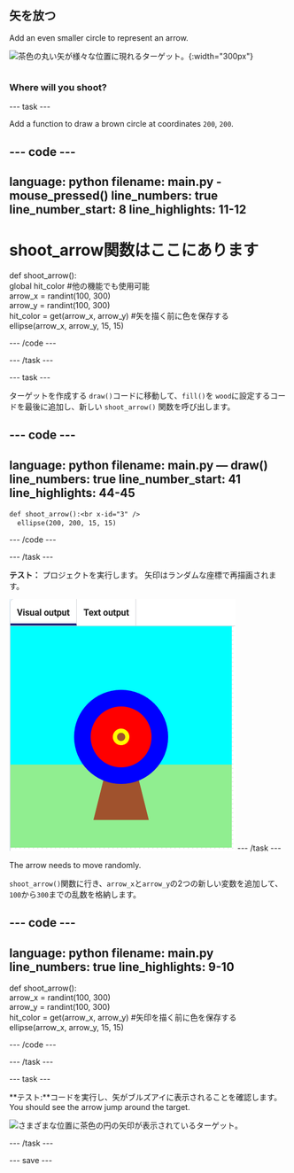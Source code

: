 ## 矢を放つ

<div style="display: flex; flex-wrap: wrap">
<div style="flex-basis: 200px; flex-grow: 1; margin-right: 15px;">
Add an even smaller circle to represent an arrow.
</div>
<div>

![茶色の丸い矢が様々な位置に現れるターゲット。](images/fire_arrow.gif){:width="300px"}

</div>
</div>

### Where will you shoot?

--- task ---

Add a function to draw a brown circle at coordinates `200`, `200`.

--- code ---
---
language: python filename: main.py - mouse_pressed() line_numbers: true line_number_start: 8
line_highlights: 11-12
---
# shoot_arrow関数はここにあります
def shoot_arrow():    
global hit_color #他の機能でも使用可能     
arrow_x = randint(100, 300)     
arrow_y = randint(100, 300)     
hit_color = get(arrow_x, arrow_y) #矢を描く前に色を保存する     
ellipse(arrow_x, arrow_y, 15, 15)

--- /code ---

--- /task ---

--- task ---

ターゲットを作成する `draw()`コードに移動して、`fill()`を `wood`に設定するコードを最後に追加し、新しい `shoot_arrow()` 関数を呼び出します。

--- code ---
---
language: python filename: main.py — draw() line_numbers: true line_number_start: 41
line_highlights: 44-45
---

    def shoot_arrow():<br x-id="3" />
      ellipse(200, 200, 15, 15)

--- /code ---

--- /task ---

**テスト：** プロジェクトを実行します。 矢印はランダムな座標で再描画されます。

![背景のターゲットに茶色の丸い矢印が描かれている。](images/arrow-centre.png) --- /task ---

The arrow needs to move randomly.

`shoot_arrow()`関数に行き、`arrow_x`と`arrow_y`の2つの新しい変数を追加して、`100`から`300`までの乱数を格納します。

--- code ---
---
language: python filename: main.py line_numbers: true
line_highlights: 9-10
---
def shoot_arrow():    
arrow_x = randint(100, 300)    
arrow_y = randint(100, 300)    
hit_color = get(arrow_x, arrow_y) #矢印を描く前に色を保存する   
ellipse(arrow_x, arrow_y, 15, 15)

--- /code ---

--- /task ---


--- task ---


**テスト:**コードを実行し、矢がブルズアイに表示されることを確認します。 You should see the arrow jump around the target.

![さまざまな位置に茶色の円の矢印が表示されているターゲット。](images/fire_arrow.gif)

--- /task ---

--- save ---
